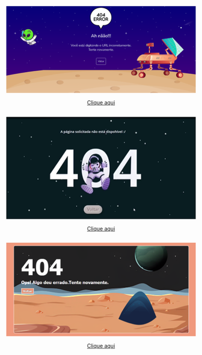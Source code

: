 <div align="center">
<img alt="" src="marte-404.png">
</div>
<p align="center">
 <a href="https://marte404.vercel.app/">Clique aqui</a>

##

<div align="center">
<img alt="" src="404error.png">
</div>
<p align="center">
 <a href="https://paginadederror404.vercel.app/">Clique aqui</a>
 
 ##
 
 <div align="center">
<img alt="" src="error404planeta.png">
</div>
<p align="center">
 <a href="https://error404pagina.vercel.app/">Clique aqui</a>


